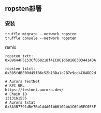 ## ropsten部署
### 安装
```
truffle migrate --network ropsten
truffle console --network ropsten
```
remix
```
ropsten txtt:
0xB9644F5153Cf058218f4EC8C1d6816630344140A
```
```
ropsten txtct:
0x505fdBE09d45fB6c52b13Da1c2B7e9cd4C0ADD2d
```

```
# Aurora TestNet
# RPC URL
https://testnet.aurora.dev/
# Chain ID
1313161555
# Aurora txtat
0x3A3B7791dBe7Bb1d4A01b66102bA1C6Cb5EC0E3F
```